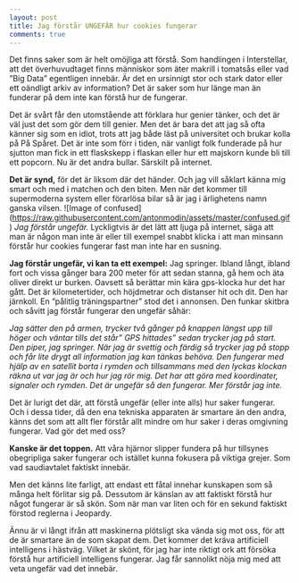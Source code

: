 ```yaml
---
layout: post
title: Jag förstår UNGEFÄR hur cookies fungerar
comments: true
---
```


Det finns saker som är helt omöjliga att förstå. Som handlingen i Interstellar, att det överhuvudtaget finns människor som äter makrill i tomatsås eller vad ”Big Data” egentligen innebär. Är det en ursinnigt stor och stark dator eller ett oändligt arkiv av information? Det är saker som hur länge man än funderar på dem inte kan förstå hur de fungerar.
 
Det är svårt får den utomstående att förklara hur genier tänker, och det är väl just det som gör dem till genier. Men det är bara det att jag så ofta känner sig som en idiot, trots att jag både läst på universitet och brukar kolla på På Spåret. Det är inte som förr i tiden, när vanligt folk funderade på hur sjutton man fick in ett flaskskepp i flaskan eller hur ett majskorn kunde bli till ett popcorn. Nu är det andra bullar. Särskilt på internet.
 
<strong>Det är synd,</strong> för det är liksom där det händer. Och jag vill såklart känna mig smart och med i matchen och den biten. Men när det kommer till supermoderna system eller förarlösa bilar så är jag i ärlighetens namn ganska vilsen.
<right>![Image of confused]
(https://raw.githubusercontent.com/antonmodin/assets/master/confused.gif)
<i>Jag förstår ungefär.</i> </right>
 Lyckligtvis är det lätt att ljuga på internet, säga att man är någon man inte är eller till exempel snabbt klicka i att man minsann förstår hur cookies fungerar fast man inte har en susning.
 

**Jag förstår ungefär, vi kan ta ett exempel:** Jag springer. Ibland långt, ibland fort och vissa gånger bara 200 meter för att sedan stanna, gå hem och äta oliver direkt ur burken. Oavsett så berättar min kära gps-klocka hur det har gått. Det är kilometertider, och höjdmetrar och distanser hit och dit. Den har järnkoll. En ”pålitlig träningspartner” stod det i annonsen. Den funkar skitbra och såvitt jag förstår fungerar den ungefär såhär: 

<i>Jag sätter den på armen, trycker två gånger på knappen längst upp till höger och väntar tills det står” GPS hittades” sedan trycker jag på start. Den piper, jag springer. När jag är svettig och färdig så trycker jag på stopp och får lite drygt all information jag kan tänkas behöva. Den fungerar med hjälp av en satellit borta i rymden och tillsammans med den lyckas klockan räkna ut var jag är och hur jag rör mig. Det har att göra med koordinater, signaler och rymden. Det är ungefär så den fungerar. Mer förstår jag inte.</i>

Det är lurigt det där, att förstå ungefär (eller inte alls) hur saker fungerar. Och i dessa tider, då den ena tekniska apparaten är smartare än den andra, känns det som att allt fler förstår allt mindre om hur saker i deras omgivning fungerar. Vad gör det med oss?
 
<strong>Kanske är det toppen.</strong> Att våra hjärnor slipper fundera på hur tillsynes obegripliga saker fungerar och istället kunna fokusera på viktiga grejer. Som vad saudiavtalet faktiskt innebär.

Men det känns lite farligt, att endast ett fåtal innehar kunskapen som så många helt förlitar sig på. Dessutom är känslan av att faktiskt förstå hur något fungerar är så skön. Som när man var liten och för en sekund faktiskt förstod reglerna i Jeopardy. 
 
Ännu är vi långt ifrån att maskinerna plötsligt ska vända sig mot oss, för att de är smartare än de som skapat dem. Det kommer det kräva artificiell intelligens i hästväg. Vilket är skönt, för jag har inte riktigt ork att försöka förstå hur artificiell intelligens fungerar. Jag får sannolikt nöja mig med att veta ungefär vad det innebär.
